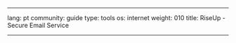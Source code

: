 

---

lang: pt
community: guide
type: tools
os: internet
weight: 010
title: RiseUp - Secure Email Service

---

<stub>

